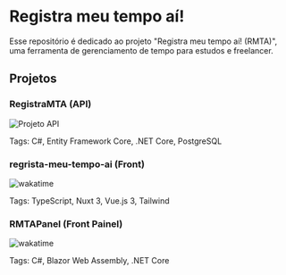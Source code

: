 # Registra meu tempo aí!
Esse repositório é dedicado ao projeto "Registra meu tempo aí! (RMTA)", uma ferramenta de gerenciamento de tempo para estudos e freelancer.

## Projetos
### RegistraMTA (API)
![Projeto API](https://wakatime.com/badge/user/f7d2af3a-edb4-4cf9-b88c-56c89386c124/project/018e57ba-ca2d-4e01-a4b6-8ca74743fdff.svg?style=for-the-badge)

Tags: C#, Entity Framework Core, .NET Core, PostgreSQL

### regrista-meu-tempo-ai (Front)
![wakatime](https://wakatime.com/badge/user/f7d2af3a-edb4-4cf9-b88c-56c89386c124/project/018ea62e-6e30-4a1e-a011-67eb7c00cacd.svg?style=for-the-badge)

Tags: TypeScript, Nuxt 3, Vue.js 3, Tailwind

### RMTAPanel (Front Painel)
![wakatime](https://wakatime.com/badge/user/f7d2af3a-edb4-4cf9-b88c-56c89386c124/project/36c2ba33-cc18-4030-a3ab-c9c623f119f7.svg?style=for-the-badge)

Tags: C#, Blazor Web Assembly, .NET Core
